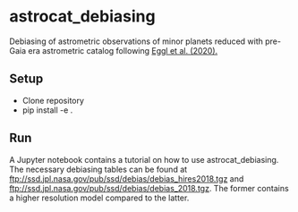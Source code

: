 # astrocat_debiasing

Debiasing of astrometric observations of minor planets reduced with pre-Gaia era astrometric catalog following [Eggl et al. (2020).](https://www.sciencedirect.com/science/article/abs/pii/S0019103519305329?casa_token=VEVn27uSEEcAAAAA:NKzfb7a4Dtyu_aMOd1WNQze5VUhe75SeLU4EO8n1nQ_yjkacDKAMvZSIyYS6ll14G9RbwpJS5w)

## Setup
* Clone repository
* pip install -e .

## Run
A Jupyter notebook contains a tutorial on how to use astrocat_debiasing. The necessary debiasing tables can be found at ftp://ssd.jpl.nasa.gov/pub/ssd/debias/debias_hires2018.tgz and ftp://ssd.jpl.nasa.gov/pub/ssd/debias/debias_2018.tgz. The former contains a higher resolution model compared to the latter. 

